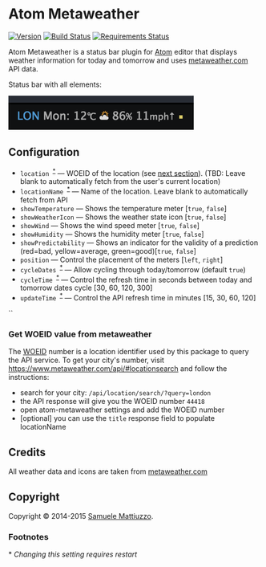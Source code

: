 # Atom Metaweather
[![Version](https://badge.fury.io/gh/samuele-mattiuzzo%2Fatom-metaweather.svg)](https://badge.fury.io/gh/samuele-mattiuzzo%2Fatom-metaweather) [![Build Status](https://travis-ci.org/samuele-mattiuzzo/atom-metaweather.svg?branch=master)](https://travis-ci.org/samuele-mattiuzzo/atom-metaweather) [![Requirements Status](https://requires.io/github/samuele-mattiuzzo/atom-metaweather/requirements.svg?branch=master)](https://requires.io/github/samuele-mattiuzzo/atom-metaweather/requirements/?branch=master)


Atom Metaweather is a status bar plugin for [Atom](http://atom.io) editor that displays weather information for today and tomorrow
and uses [metaweather.com](https://www.metaweather.com) API data.

Status bar with all elements:

![Atom Metaweather 0.3.0 in action](https://github.com/samuele-mattiuzzo/atom-metaweather/blob/master/screenshot.png?raw=true)


## Configuration

* `location `<sup>[\*](#settingsrestart)</sup> &mdash; WOEID of the location (see [next section](#get-woeid-value-from-metaweathercom)). (TBD: Leave blank to automatically fetch from the user's current location)
* `locationName `<sup>[\*](#settingsrestart)</sup> &mdash; Name of the location. Leave blank to automatically fetch from API
* `showTemperature` &mdash; Shows the temperature meter [`true`, `false`]
* `showWeatherIcon` &mdash; Shows the weather state icon [`true`, `false`]
* `showWind` &mdash; Shows the wind speed meter [`true`, `false`]
* `showHumidity` &mdash; Shows the humidity meter [`true`, `false`]
* `showPredictability` &mdash; Shows an indicator for the validity of a prediction (red=bad, yellow=average, green=good)[`true`, `false`]
* `position` &mdash; Control the placement of the meters [`left`, `right`]
* `cycleDates `<sup>[\*](#settingsrestart)</sup> &mdash; Allow cycling through today/tomorrow (default `true`)
* `cycleTime `<sup>[\*](#settingsrestart)</sup> &mdash; Control the refresh time in seconds between today and tomorrow dates cycle [30, 60, 120, 300]
* `updateTime `<sup>[\*](#settingsrestart)</sup> &mdash; Control the API refresh time in minutes [15, 30, 60, 120]

``

### Get WOEID value from metaweather

The [WOEID](https://developer.yahoo.com/geo/geoplanet/guide/concepts.html) number is a location identifier used by this package to query the API service.
To get your city's number, visit https://www.metaweather.com/api/#locationsearch and follow the instructions:
- search for your city: `/api/location/search/?query=london`
- the API response will give you the WOEID number `44418`
- open atom-metaweather settings and add the WOEID number
- [optional] you can use the `title` response field to populate locationName


## Credits

All weather data and icons are taken from [metaweather.com](https://www.metaweather.com)


## Copyright

Copyright &copy; 2014-2015 [Samuele Mattiuzzo](https://samuele-mattiuzzo.github.io).


### Footnotes

<a name="settingsrestart">\*</a> _Changing this setting requires restart_
